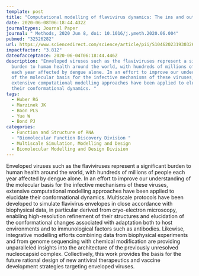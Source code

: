 ```yaml
---
template: post
title: "Computational modelling of flavivirus dynamics: The ins and outs"
date: 2020-06-08T06:18:44.432Z
journaltypes: Journal Paper
journal: " Methods, 2020 Jun 8, doi: 10.1016/j.ymeth.2020.06.004"
pubmed: "32526282"
url: https://www.sciencedirect.com/science/article/pii/S1046202319303263
impactfactor: "3.812"
dateofacceptance: 2020-06-04T06:18:44.446Z
description: "Enveloped viruses such as the flaviviruses represent a significant
  burden to human health around the world, with hundreds of millions of people
  each year affected by dengue alone. In an effort to improve our understanding
  of the molecular basis for the infective mechanisms of these viruses,
  extensive computational modelling approaches have been applied to elucidate
  their conformational dynamics. "
tags:
  - Huber RG
  - Marzinek JK
  - Boon PLS
  - Yue W
  - Bond PJ
categories:
  - Function and Structure of RNA
  - "Biomolecular Function Discovery Division "
  - Multiscale Simulation, Modelling and Design
  - Biomolecular Modelling and Design Division
---
```

<!--StartFragment-->

Enveloped viruses such as the flaviviruses represent a significant burden to human health around the world, with hundreds of millions of people each year affected by dengue alone. In an effort to improve our understanding of the molecular basis for the infective mechanisms of these viruses, extensive computational modelling approaches have been applied to elucidate their conformational dynamics. Multiscale protocols have been developed to simulate flavivirus envelopes in close accordance with biophysical data, in particular derived from cryo-electron microscopy, enabling high-resolution refinement of their structures and elucidation of the conformational changes associated with adaptation both to host environments and to immunological factors such as antibodies. Likewise, integrative modelling efforts combining data from biophysical experiments and from genome sequencing with chemical modification are providing unparalleled insights into the architecture of the previously unresolved nucleocapsid complex. Collectively, this work provides the basis for the future rational design of new antiviral therapeutics and vaccine development strategies targeting enveloped viruses.

<!--EndFragment-->